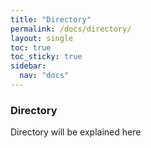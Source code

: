 ```yaml
---
title: "Directory"
permalink: /docs/directory/
layout: single
toc: true
toc_sticky: true
sidebar: 
  nav: "docs"
---
```


### Directory

Directory will be explained here